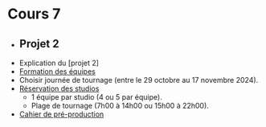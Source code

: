 # Cours 7




* ## Projet 2
* Explication du [projet 2]
* [Formation des équipes](https://cmontmorency365-my.sharepoint.com/:w:/g/personal/flpilote_cmontmorency_qc_ca/EWARe1xWaRBKjEki4WRvD0UBga173W95fjX9bzgzUINTXA?e=y2hwrM)
* Choisir journée de tournage (entre le 29 octobre au 17 novembre 2024).
* [Réservation des studios](https://teamup.com/ks5tb2ed4b9yetgo9v)
    * 1 équipe par studio (4 ou 5 par équipe).
    * Plage de tournage (7h00 à 14h00 ou 15h00 à 22h00).
* [Cahier de pré-production](https://cmontmorency365-my.sharepoint.com/:p:/g/personal/flpilote_cmontmorency_qc_ca/EROE8xk9chtLnZO33gl_hgMBOTZj9-KvitOQIIqjKQTZMw?e=wTnIyh)
